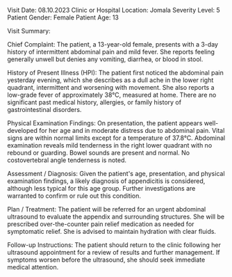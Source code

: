 Visit Date: 08.10.2023
Clinic or Hospital Location: Jomala
Severity Level: 5
Patient Gender: Female
Patient Age: 13

Visit Summary:

Chief Complaint: The patient, a 13-year-old female, presents with a 3-day history of intermittent abdominal pain and mild fever. She reports feeling generally unwell but denies any vomiting, diarrhea, or blood in stool.

History of Present Illness (HPI): The patient first noticed the abdominal pain yesterday evening, which she describes as a dull ache in the lower right quadrant, intermittent and worsening with movement. She also reports a low-grade fever of approximately 38°C, measured at home. There are no significant past medical history, allergies, or family history of gastrointestinal disorders.

Physical Examination Findings: On presentation, the patient appears well-developed for her age and in moderate distress due to abdominal pain. Vital signs are within normal limits except for a temperature of 37.8°C. Abdominal examination reveals mild tenderness in the right lower quadrant with no rebound or guarding. Bowel sounds are present and normal. No costovertebral angle tenderness is noted.

Assessment / Diagnosis: Given the patient's age, presentation, and physical examination findings, a likely diagnosis of appendicitis is considered, although less typical for this age group. Further investigations are warranted to confirm or rule out this condition.

Plan / Treatment: The patient will be referred for an urgent abdominal ultrasound to evaluate the appendix and surrounding structures. She will be prescribed over-the-counter pain relief medication as needed for symptomatic relief. She is advised to maintain hydration with clear fluids.

Follow-up Instructions: The patient should return to the clinic following her ultrasound appointment for a review of results and further management. If symptoms worsen before the ultrasound, she should seek immediate medical attention.